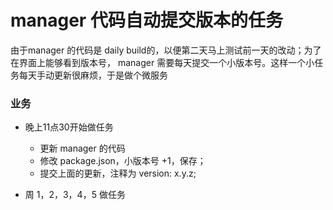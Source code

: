 # manager 代码自动提交版本的任务

由于manager 的代码是 daily build的，以便第二天马上测试前一天的改动；为了在界面上能够看到版本号， manager 需要每天提交一个小版本号。这样一个小任务每天手动更新很麻烦，于是做个微服务

### 业务

* 晚上11点30开始做任务
  + 更新 manager 的代码
  + 修改 package.json，小版本号 +1，保存；
  + 提交上面的更新，注释为 version: x.y.z;

* 周 1，2，3，4，5 做任务
